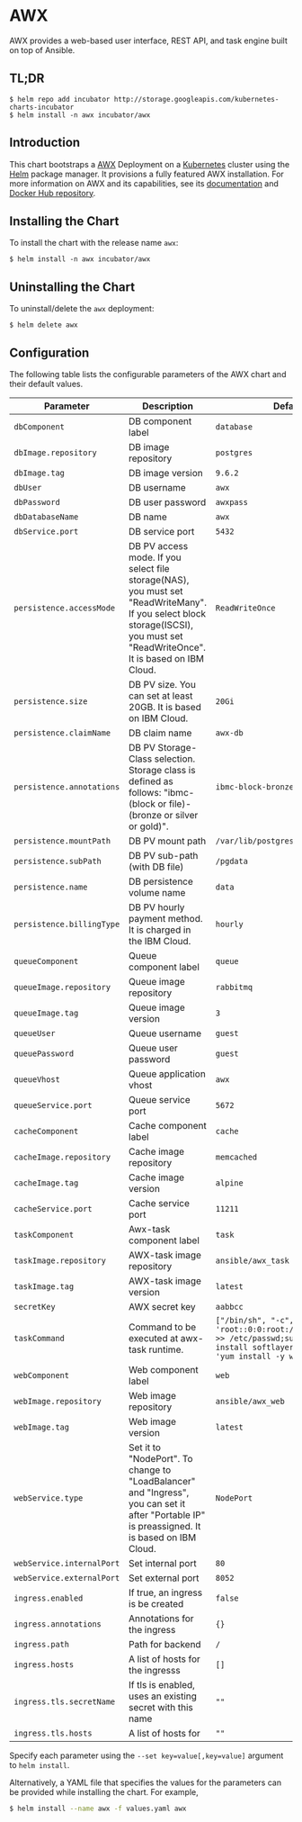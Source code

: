 # AWX

AWX provides a web-based user interface, REST API, and task engine built on top of Ansible.


## TL;DR

```console
$ helm repo add incubator http://storage.googleapis.com/kubernetes-charts-incubator
$ helm install -n awx incubator/awx
```


## Introduction

This chart bootstraps a [AWX](https://github.com/ansible/awx) Deployment on a [Kubernetes](https://kubernetes.io) cluster
using the [Helm](https://helm.sh) package manager. It provisions a fully featured AWX installation.
For more information on AWX and its capabilities, see its [documentation](https://docs.ansible.com/ansible-tower/index.html) and [Docker Hub repository](https://hub.docker.com/u/ansible/).


## Installing the Chart

To install the chart with the release name `awx`:

```console
$ helm install -n awx incubator/awx
```


## Uninstalling the Chart

To uninstall/delete the `awx` deployment:

```console
$ helm delete awx
```


## Configuration

The following table lists the configurable parameters of the AWX chart and their default values.

Parameter | Description | Default
--- | --- | ---
`dbComponent` | DB component label | `database`
`dbImage.repository` | DB image repository | `postgres`
`dbImage.tag` | DB image version | `9.6.2`
`dbUser` | DB username | `awx`
`dbPassword` | DB user password | `awxpass`
`dbDatabaseName` | DB name | `awx`
`dbService.port` | DB service port | `5432`
`persistence.accessMode` | DB PV access mode. If you select file storage(NAS), you must set "ReadWriteMany". If you select block storage(ISCSI), you must set "ReadWriteOnce". It is based on IBM Cloud. | `ReadWriteOnce`
`persistence.size` | DB PV size. You can set at least 20GB. It is based on IBM Cloud. | `20Gi`
`persistence.claimName` | DB claim name | `awx-db`
`persistence.annotations` | DB PV Storage-Class selection. Storage class is defined as follows: "ibmc-(block or file)-(bronze or silver or gold)". | `ibmc-block-bronze`
`persistence.mountPath` | DB PV mount path | `/var/lib/postgresql/data`
`persistence.subPath` | DB PV sub-path (with DB file) | `/pgdata`
`persistence.name` | DB persistence volume name | `data`
`persistence.billingType` | DB PV hourly payment method. It is charged in the IBM Cloud. | `hourly`
`queueComponent` | Queue component label | `queue`
`queueImage.repository` | Queue image repository | `rabbitmq`
`queueImage.tag` | Queue image version | `3`
`queueUser` | Queue username | `guest`
`queuePassword` | Queue user password | `guest`
`queueVhost` | Queue application vhost | `awx`
`queueService.port` | Queue service port | `5672`
`cacheComponent` | Cache component label | `cache`
`cacheImage.repository` | Cache image repository | `memcached`
`cacheImage.tag` | Cache image version | `alpine`
`cacheService.port` | Cache service port | `11211`
`taskComponent` | Awx-task component label | `task`
`taskImage.repository` | AWX-task image repository | `ansible/awx_task`
`taskImage.tag` | AWX-task image version | `latest`
`secretKey` | AWX secret key | `aabbcc`
`taskCommand` | Command to be executed at awx-task runtime. | `["/bin/sh", "-c", "echo 'root::0:0:root:/root:/bin/bash' >> /etc/passwd;su -c 'pip install softlayer pywinrm';su -c 'yum install -y wget'"]`
`webComponent` | Web component label | `web`
`webImage.repository` | Web image repository | `ansible/awx_web`
`webImage.tag` | Web image version | `latest`
`webService.type` | Set it to "NodePort". To change to "LoadBalancer" and "Ingress", you can set it after "Portable IP" is preassigned. It is based on IBM Cloud. | `NodePort`
`webService.internalPort` | Set internal port | `80`
`webService.externalPort` | Set external port | `8052`
`ingress.enabled` | If true, an ingress is be created | `false`
`ingress.annotations` | Annotations for the ingress | `{}`
`ingress.path` | Path for backend | `/`
`ingress.hosts` | A list of hosts for the ingresss | `[]`
`ingress.tls.secretName` | If tls is enabled, uses an existing secret with this name | `""`
`ingress.tls.hosts` | A list of hosts for   | `""`


Specify each parameter using the `--set key=value[,key=value]` argument to `helm install`.

Alternatively, a YAML file that specifies the values for the parameters can be provided while installing the chart. For example,

```bash
$ helm install --name awx -f values.yaml awx
```